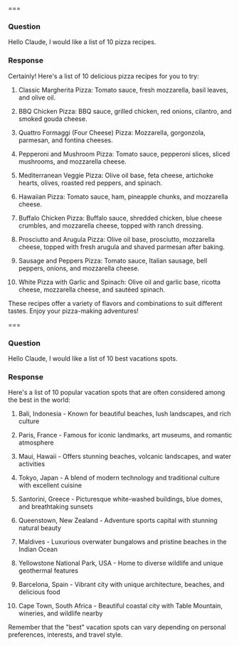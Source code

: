 
===
### Question

Hello Claude, I would like a list of 10 pizza recipes.

### Response

Certainly! Here's a list of 10 delicious pizza recipes for you to try:

1. Classic Margherita Pizza: Tomato sauce, fresh mozzarella, basil leaves, and olive oil.

2. BBQ Chicken Pizza: BBQ sauce, grilled chicken, red onions, cilantro, and smoked gouda cheese.

3. Quattro Formaggi (Four Cheese) Pizza: Mozzarella, gorgonzola, parmesan, and fontina cheeses.

4. Pepperoni and Mushroom Pizza: Tomato sauce, pepperoni slices, sliced mushrooms, and mozzarella cheese.

5. Mediterranean Veggie Pizza: Olive oil base, feta cheese, artichoke hearts, olives, roasted red peppers, and spinach.

6. Hawaiian Pizza: Tomato sauce, ham, pineapple chunks, and mozzarella cheese.

7. Buffalo Chicken Pizza: Buffalo sauce, shredded chicken, blue cheese crumbles, and mozzarella cheese, topped with ranch dressing.

8. Prosciutto and Arugula Pizza: Olive oil base, prosciutto, mozzarella cheese, topped with fresh arugula and shaved parmesan after baking.

9. Sausage and Peppers Pizza: Tomato sauce, Italian sausage, bell peppers, onions, and mozzarella cheese.

10. White Pizza with Garlic and Spinach: Olive oil and garlic base, ricotta cheese, mozzarella cheese, and sautéed spinach.

These recipes offer a variety of flavors and combinations to suit different tastes. Enjoy your pizza-making adventures!

===
### Question

Hello Claude, I would like a list of 10 best vacations spots.

### Response

Here's a list of 10 popular vacation spots that are often considered among the best in the world:

1. Bali, Indonesia - Known for beautiful beaches, lush landscapes, and rich culture

2. Paris, France - Famous for iconic landmarks, art museums, and romantic atmosphere

3. Maui, Hawaii - Offers stunning beaches, volcanic landscapes, and water activities

4. Tokyo, Japan - A blend of modern technology and traditional culture with excellent cuisine

5. Santorini, Greece - Picturesque white-washed buildings, blue domes, and breathtaking sunsets

6. Queenstown, New Zealand - Adventure sports capital with stunning natural beauty

7. Maldives - Luxurious overwater bungalows and pristine beaches in the Indian Ocean

8. Yellowstone National Park, USA - Home to diverse wildlife and unique geothermal features

9. Barcelona, Spain - Vibrant city with unique architecture, beaches, and delicious food

10. Cape Town, South Africa - Beautiful coastal city with Table Mountain, wineries, and wildlife nearby

Remember that the "best" vacation spots can vary depending on personal preferences, interests, and travel style.
